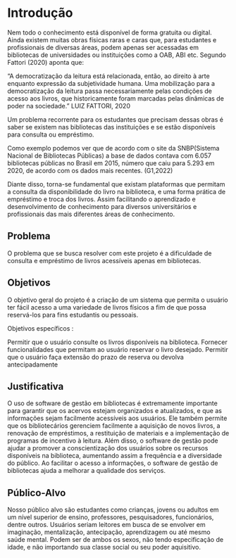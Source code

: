 # Introdução

Nem todo o conhecimento está disponível de forma gratuita ou digital. Ainda existem muitas obras físicas raras e caras que, para estudantes e profissionais de diversas áreas, podem apenas ser acessadas em bibliotecas de universidades ou instituições como a OAB, ABI etc. Segundo Fattori (2020) aponta que:

“A democratização da leitura está relacionada, então, ao direito à arte enquanto expressão da subjetividade humana. Uma mobilização para a democratização da leitura passa necessariamente pelas condições de acesso aos livros, que historicamente foram marcadas pelas dinâmicas de poder na sociedade.” LUIZ FATTORI, 2020

Um problema recorrente para os estudantes que precisam dessas obras é saber se existem nas bibliotecas das instituições e se estão disponíveis para consulta ou empréstimo.

Como exemplo podemos ver que de acordo com o site da SNBP(Sistema Nacional de Bibliotecas Públicas)  a base de dados contava com 6.057 bibliotecas públicas no Brasil em 2015, número que caiu para 5.293 em 2020, de acordo com os dados mais recentes. (G1,2022) 

Diante disso, torna-se fundamental que existam plataformas que permitam a consulta da disponibilidade do livro na biblioteca, e uma forma prática de empréstimo e troca dos livros. Assim facilitando o aprendizado e desenvolvimento de conhecimento para diversos universitários e profissionais das mais diferentes áreas de conhecimento.

## Problema

O problema que se busca resolver com este projeto é a dificuldade de consulta e empréstimo de livros acessíveis apenas em bibliotecas. 

## Objetivos

O objetivo geral do projeto é a criação de um sistema que permita o usuário ter fácil acesso a uma variedade de livros físicos a fim de que possa reservá-los para fins estudantis ou pessoais. 

Objetivos específicos :

Permitir que o usuário consulte os livros disponíveis na biblioteca.
Fornecer funcionalidades que permitam ao usuário reservar o livro desejado. 
Permitir que o usuário faça extensão do prazo de reserva ou devolva antecipadamente

## Justificativa

O uso de software de gestão em bibliotecas é extremamente importante para garantir que os acervos estejam organizados e atualizados, e que as informações sejam facilmente acessíveis aos usuários. Ele também permite que os bibliotecários gerenciem facilmente a aquisição de novos livros, a renovação de empréstimos, a restituição de materiais e a implementação de programas de incentivo à leitura. Além disso, o software de gestão pode ajudar a promover a conscientização dos usuários sobre os recursos disponíveis na biblioteca, aumentando assim a frequência e a diversidade do público. Ao facilitar o acesso a informações, o software de gestão de bibliotecas ajuda a melhorar a qualidade dos serviços.

## Público-Alvo

Nosso público alvo são estudantes como crianças, jovens ou adultos em um nível superior de ensino, professores, pesquisadores, funcionários, dentre outros. Usuários seriam leitores em busca de se envolver em imaginação, mentalização, antecipação, aprendizagem ou até mesmo saúde mental. Podem ser de ambos os sexos, não tendo especificação de idade, e não importando sua classe social ou seu poder aquisitivo.
